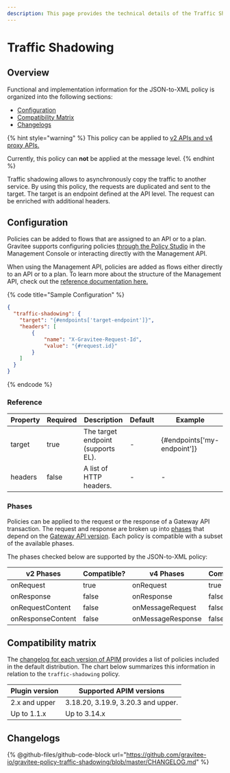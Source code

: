```yaml
---
description: This page provides the technical details of the Traffic Shadowing policy
---
```


# Traffic Shadowing

## Overview

Functional and implementation information for the JSON-to-XML policy is organized into the following sections:

* [Configuration](traffic-shadowing.md#configuration)
* [Compatibility Matrix](traffic-shadowing.md#compatibility-matrix)
* [Changelogs](traffic-shadowing.md#changelogs)

{% hint style="warning" %}
This policy can be applied to [v2 APIs and v4 proxy APIs.](../../overview/gravitee-api-definitions-and-execution-engines/)

Currently, this policy can **not** be applied at the message level.
{% endhint %}

Traffic shadowing allows to asynchronously copy the traffic to another service. By using this policy, the requests are duplicated and sent to the target. The target is an endpoint defined at the API level. The request can be enriched with additional headers.

## Configuration

Policies can be added to flows that are assigned to an API or to a plan. Gravitee supports configuring policies [through the Policy Studio](../../guides/policy-design/) in the Management Console or interacting directly with the Management API.

When using the Management API, policies are added as flows either directly to an API or to a plan. To learn more about the structure of the Management API, check out the [reference documentation here.](../management-api-reference/)

{% code title="Sample Configuration" %}
```json
{
  "traffic-shadowing": {
    "target": "{#endpoints['target-endpoint']}",
    "headers": [
        {
            "name": "X-Gravitee-Request-Id",
            "value": "{#request.id}"
        }
    ]
  }
}
```
{% endcode %}

### Reference

<table><thead><tr><th>Property</th><th data-type="checkbox">Required</th><th>Description</th><th>Default</th><th>Example</th></tr></thead><tbody><tr><td>target</td><td>true</td><td>The target endpoint (supports EL).</td><td>-</td><td>{#endpoints['my-endpoint']}</td></tr><tr><td>headers</td><td>false</td><td>A list of HTTP headers.</td><td>-</td><td>-</td></tr></tbody></table>

### Phases

Policies can be applied to the request or the response of a Gateway API transaction. The request and response are broken up into [phases](broken-reference/) that depend on the [Gateway API version](../../overview/gravitee-api-definitions-and-execution-engines/). Each policy is compatible with a subset of the available phases.

The phases checked below are supported by the JSON-to-XML policy:

<table data-full-width="false"><thead><tr><th width="209">v2 Phases</th><th width="139" data-type="checkbox">Compatible?</th><th width="188.41136671177264">v4 Phases</th><th data-type="checkbox">Compatible?</th></tr></thead><tbody><tr><td>onRequest</td><td>true</td><td>onRequest</td><td>true</td></tr><tr><td>onResponse</td><td>false</td><td>onResponse</td><td>false</td></tr><tr><td>onRequestContent</td><td>false</td><td>onMessageRequest</td><td>false</td></tr><tr><td>onResponseContent</td><td>false</td><td>onMessageResponse</td><td>false</td></tr></tbody></table>

## Compatibility matrix

The [changelog for each version of APIM](../../releases-and-changelogs/changelogs/) provides a list of policies included in the default distribution. The chart below summarizes this information in relation to the `traffic-shadowing` policy.

| Plugin version | Supported APIM versions            |
| -------------- | ---------------------------------- |
| 2.x and upper  | 3.18.20, 3.19.9, 3.20.3 and upper. |
| Up to 1.1.x    | Up to 3.14.x                       |

## Changelogs

{% @github-files/github-code-block url="https://github.com/gravitee-io/gravitee-policy-traffic-shadowing/blob/master/CHANGELOG.md" %}
